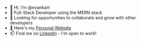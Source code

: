 - 👋 Hi, I’m @evankart
- 👀 Full-Stack Developer using the MERN stack
- 🌱 Looking for opportunities to collaborate and grow with other developers
- 💞️ Here's my <a href="http://evankartheiser.com">Personal Website</a>
- 📫 Find me on <a href="https://www.linkedin.com/in/evankart/">LinkedIn</a> - I'm open to work!

<!-- evankart/evankart is a ✨ special ✨ repository because its `README.md` (this file) appears on your GitHub profile.
You can click the Preview link to take a look at your changes.
--->

